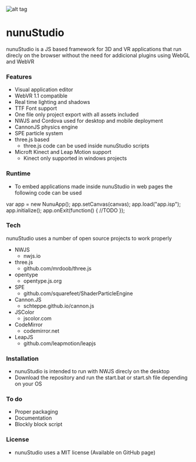 ![alt tag](https://raw.githubusercontent.com/tentone/nunuStudio/master/docs/resources/logo.png)

# nunuStudio
nunuStudio is a JS based framework for 3D and VR applications that run direcly on the browser without the need for addicional plugins using WebGL and WebVR

### Features
- Visual application editor
- WebVR 1.1 compatible
- Real time lighting and shadows
- TTF Font support
- One file only project export with all assets included
- NWJS and Cordova used for desktop and mobile deployment
- CannonJS physics engine 
- SPE particle system
- three.js based
	- three.js code can be used inside nunuStudio scripts
- Microft Kinect and Leap Motion support
	- Kinect only supported in windows projects

### Runtime
 - To embed applications made inside nunuStudio in web pages the following code can be used

 var app = new NunuApp();
 app.setCanvas(canvas);
 app.load("app.isp");
 app.initialize();
 app.onExit(function()
 {
 	//TODO <Exit callback>
 });


### Tech
nunuStudio uses a number of open source projects to work properly
- NWJS
	- nwjs.io
- three.js
	- github.com/mrdoob/three.js
- opentype
	- opentype.js.org
- SPE
	- github.com/squarefeet/ShaderParticleEngine
- Cannon.JS
	- schteppe.github.io/cannon.js
- JSColor
	- jscolor.com
- CodeMirror
	- codemirror.net
- LeapJS
	- github.com/leapmotion/leapjs

### Installation
 - nunuStudio is intended to run with NWJS direcly on the desktop
 - Download the repository and run the start.bat or start.sh file depending on your OS

### To do
 - Proper packaging
 - Documentation
 - Blockly block script

### License
 - nunuStudio uses a MIT license (Available on GitHub page)